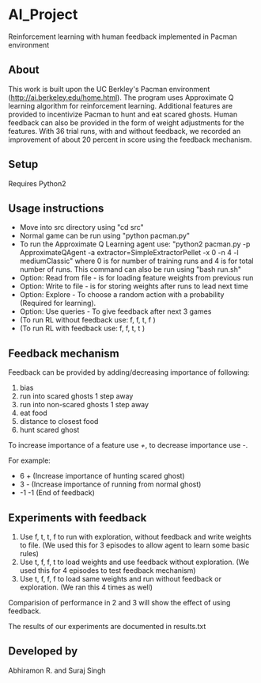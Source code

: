 # AI_Project
Reinforcement learning with human feedback implemented in Pacman environment

## About
This work is built upon the UC Berkley's Pacman environment (http://ai.berkeley.edu/home.html).
The program uses Approximate Q learning algorithm for reinforcement learning. Additional features are provided to incentivize Pacman to hunt and eat scared ghosts. Human feedback can also be provided in the form of weight adjustments for the features. With 36 trial runs, with and without feedback, we recorded an improvement of about 20 percent in score using the feedback mechanism.

## Setup
Requires Python2

## Usage instructions
* Move into src directory using "cd src"
* Normal game can be run using "python pacman.py"
* To run the Approximate Q Learning agent use: "python2 pacman.py -p ApproximateQAgent -a extractor=SimpleExtractorPellet -x 0 -n 4 -l mediumClassic" where 0 is for number of training runs and 4 is for total number of runs. This command can also be run using "bash run.sh"
* Option: Read from file - is for loading feature weights from previous run
* Option: Write to file - is for storing weights after runs to lead next time
* Option: Explore - To choose a random action with a probability (Required for learning).
* Option: Use queries - To give feedback after next 3 games
* (To run RL without feedback use: f, f, t, f )
* (To run RL with feedback use: f, f, t, t )

## Feedback mechanism
Feedback can be provided by adding/decreasing importance of following:
1. bias
2. run into scared ghosts 1 step away
3. run into non-scared ghosts 1 step away
4. eat food
5. distance to closest food
6. hunt scared ghost

To increase importance of a feature use *+*, to decrease importance use *-*.

For example:  
* 6 + (Increase importance of hunting scared ghost)
* 3 - (Increase importance of running from normal ghost)
* -1 -1 (End of feedback)

## Experiments with feedback
1. Use f, t, t, f to run with exploration, without feedback and write weights to file. (We used this for 3 episodes to allow agent to learn some basic rules)
2. Use t, f, f, t to load weights and use feedback without exploration. (We used this for 4 episodes to test feedback mechanism)
3. Use t, f, f, f to load same weights and run without feedback or exploration. (We ran this 4 times as well)

Comparision of performance in 2 and 3 will show the effect of using feedback.

The results of our experiments are documented in results.txt

## Developed by
Abhiramon R. and Suraj Singh